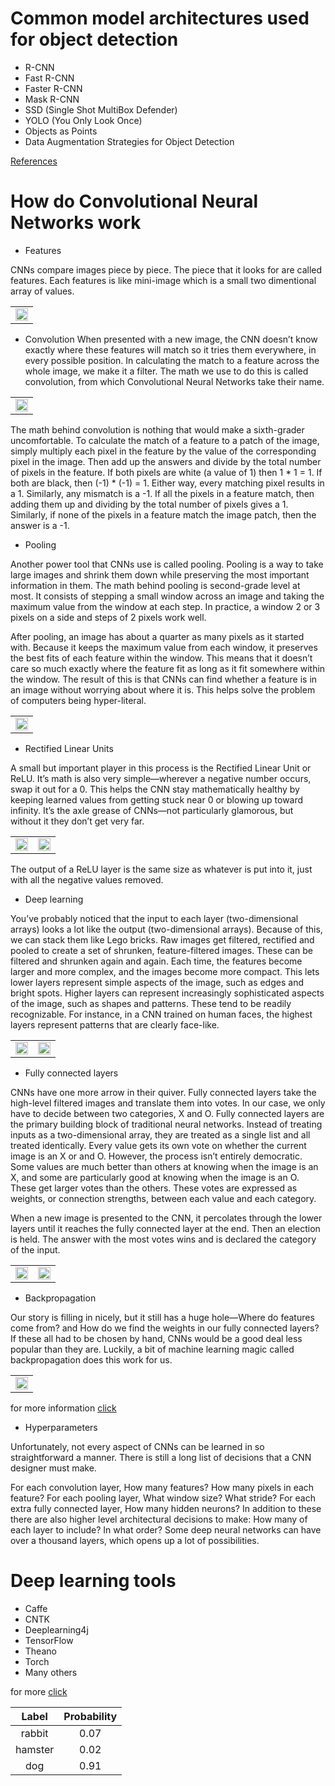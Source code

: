 Common model architectures used for object detection
=======================================================

* R-CNN
* Fast R-CNN
* Faster R-CNN
* Mask R-CNN
* SSD (Single Shot MultiBox Defender)
* YOLO (You Only Look Once)
* Objects as Points
* Data Augmentation Strategies for Object Detection 

[References](https://heartbeat.fritz.ai/a-2019-guide-to-object-detection-9509987954c3)

How do Convolutional Neural Networks work
===========================================

* Features

CNNs compare images piece by piece. The piece that it looks for are called features. Each features is like mini-image which is a small two dimentional array of values.
<table border="0">
   <tr>
      <td>
      <img src="./img/features.png" width="100%" />
      </td>
   </tr>
   </table>


* Convolution 
When presented with a new image, the CNN doesn’t know exactly where these features will match so it tries them everywhere, in every possible position. In calculating the match to a feature across the whole image, we make it a filter. The math we use to do this is called convolution, from which Convolutional Neural Networks take their name.

<table border="0">
   <tr>
      <td>
      <img src="./img/convolution.png" width="100%" />
      </td>
   </tr>
   </table>

The math behind convolution is nothing that would make a sixth-grader uncomfortable. To calculate the match of a feature to a patch of the image, simply multiply each pixel in the feature by the value of the corresponding pixel in the image. Then add up the answers and divide by the total number of pixels in the feature. If both pixels are white (a value of 1) then 1 * 1 = 1. If both are black, then (-1) * (-1) = 1. Either way, every matching pixel results in a 1. Similarly, any mismatch is a -1. If all the pixels in a feature match, then adding them up and dividing by the total number of pixels gives a 1. Similarly, if none of the pixels in a feature match the image patch, then the answer is a -1.

* Pooling

Another power tool that CNNs use is called pooling. Pooling is a way to take large images and shrink them down while preserving the most important information in them. The math behind pooling is second-grade level at most. It consists of stepping a small window across an image and taking the maximum value from the window at each step. In practice, a window 2 or 3 pixels on a side and steps of 2 pixels work well.

After pooling, an image has about a quarter as many pixels as it started with. Because it keeps the maximum value from each window, it preserves the best fits of each feature within the window. This means that it doesn’t care so much exactly where the feature fit as long as it fit somewhere within the window. The result of this is that CNNs can find whether a feature is in an image without worrying about where it is. This helps solve the problem of computers being hyper-literal.

<table border="0">
   <tr>
      <td>
      <img src="./img/pooling.png" width="100%" />
      </td>
   </tr>
   </table>


* Rectified Linear Units

A small but important player in this process is the Rectified Linear Unit or ReLU. It’s math is also very simple—wherever a negative number occurs, swap it out for a 0. This helps the CNN stay mathematically healthy by keeping learned values from getting stuck near 0 or blowing up toward infinity. It’s the axle grease of CNNs—not particularly glamorous, but without it they don’t get very far.

<table border="0">
   <tr>
      <td>
      <img src="./img/rlu1.png" width="100%" />
      </td>
      <td>
      <img src="./img/rlu2.png" width="100%" />
      </td>
   </tr>
   </table>

The output of a ReLU layer is the same size as whatever is put into it, just with all the negative values removed.

* Deep learning

You’ve probably noticed that the input to each layer (two-dimensional arrays) looks a lot like the output (two-dimensional arrays). Because of this, we can stack them like Lego bricks. Raw images get filtered, rectified and pooled to create a set of shrunken, feature-filtered images. These can be filtered and shrunken again and again. Each time, the features become larger and more complex, and the images become more compact. This lets lower layers represent simple aspects of the image, such as edges and bright spots. Higher layers can represent increasingly sophisticated aspects of the image, such as shapes and patterns. These tend to be readily recognizable. For instance, in a CNN trained on human faces, the highest layers represent patterns that are clearly face-like.

<table border="0">
   <tr>
      <td>
      <img src="./img/deep1.png" width="100%" />
      </td>
      <td>
      <img src="./img/deep2.png" width="100%" />
      </td>
   </tr>
   </table>

* Fully connected layers

CNNs have one more arrow in their quiver. Fully connected layers take the high-level filtered images and translate them into votes. In our case, we only have to decide between two categories, X and O. Fully connected layers are the primary building block of traditional neural networks. Instead of treating inputs as a two-dimensional array, they are treated as a single list and all treated identically. Every value gets its own vote on whether the current image is an X or and O. However, the process isn’t entirely democratic. Some values are much better than others at knowing when the image is an X, and some are particularly good at knowing when the image is an O. These get larger votes than the others. These votes are expressed as weights, or connection strengths, between each value and each category.

When a new image is presented to the CNN, it percolates through the lower layers until it reaches the fully connected layer at the end. Then an election is held. The answer with the most votes wins and is declared the category of the input.

<table border="0">
   <tr>
      <td>
      <img src="./img/fc1.png" width="100%" />
      </td>
      <td>
      <img src="./img/fc2.png" width="100%" />
      </td>
   </tr>
   </table>


* Backpropagation

Our story is filling in nicely, but it still has a huge hole—Where do features come from? and How do we find the weights in our fully connected layers? If these all had to be chosen by hand, CNNs would be a good deal less popular than they are. Luckily, a bit of machine learning magic called backpropagation does this work for us.

<table border="0">
   <tr>
      <td>
      <img src="./img/bp1.png" width="100%" />
      </td>
   </tr>
   </table>

for more information [click](https://medium.com/@pavisj/convolutions-and-backpropagations-46026a8f5d2c#:~:text=Chain%20Rule%20in%20a%20Convolutional%20Layer&text=For%20the%20forward%20pass%2C%20we,as%20%E2%88%82L%2F%E2%88%82z.)


* Hyperparameters

Unfortunately, not every aspect of CNNs can be learned in so straightforward a manner. There is still a long list of decisions that a CNN designer must make.

For each convolution layer, How many features? How many pixels in each feature?
For each pooling layer, What window size? What stride?
For each extra fully connected layer, How many hidden neurons?
In addition to these there are also higher level architectural decisions to make: How many of each layer to include? In what order? Some deep neural networks can have over a thousand layers, which opens up a lot of possibilities.



Deep learning tools
====================

* Caffe
* CNTK
* Deeplearning4j
* TensorFlow
* Theano
* Torch
* Many others

for more [click](https://e2eml.school/how_convolutional_neural_networks_work.html#:~:text=Each%20image%20the%20CNN%20processes%20results%20in%20a%20vote.&text=After%20doing%20this%20for%20every,the%20set%20of%20labeled%20images.)



|Label     |	Probability|
| :-------------: | :----------: |
|rabbit  |	0.07|
|hamster |	0.02|
|dog     |	0.91 | 
